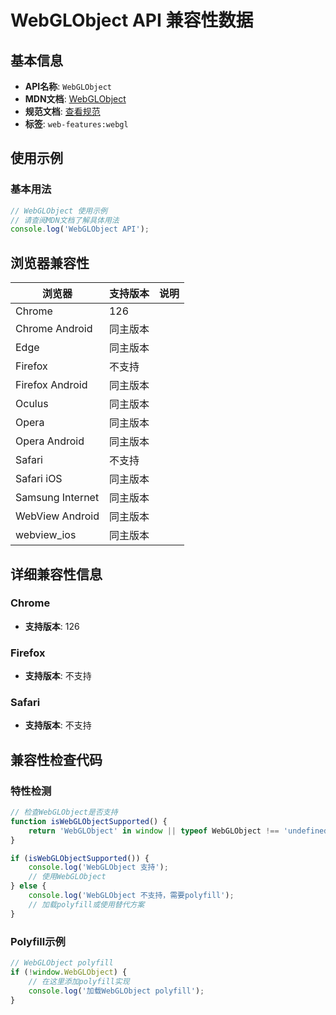 # WebGLObject API 兼容性数据

## 基本信息

- **API名称**: `WebGLObject`
- **MDN文档**: [WebGLObject](https://developer.mozilla.org/docs/Web/API/WebGLObject)
- **规范文档**: [查看规范](https://registry.khronos.org/webgl/specs/latest/1.0/#5.3)
- **标签**: `web-features:webgl`

## 使用示例

### 基本用法

```javascript
// WebGLObject 使用示例
// 请查阅MDN文档了解具体用法
console.log('WebGLObject API');
```

## 浏览器兼容性

| 浏览器 | 支持版本 | 说明 |
|--------|----------|------|
| Chrome | 126 |  |
| Chrome Android | 同主版本 |  |
| Edge | 同主版本 |  |
| Firefox | 不支持 |  |
| Firefox Android | 同主版本 |  |
| Oculus | 同主版本 |  |
| Opera | 同主版本 |  |
| Opera Android | 同主版本 |  |
| Safari | 不支持 |  |
| Safari iOS | 同主版本 |  |
| Samsung Internet | 同主版本 |  |
| WebView Android | 同主版本 |  |
| webview_ios | 同主版本 |  |

## 详细兼容性信息

### Chrome

- **支持版本**: 126

### Firefox

- **支持版本**: 不支持

### Safari

- **支持版本**: 不支持

## 兼容性检查代码

### 特性检测

```javascript
// 检查WebGLObject是否支持
function isWebGLObjectSupported() {
    return 'WebGLObject' in window || typeof WebGLObject !== 'undefined';
}

if (isWebGLObjectSupported()) {
    console.log('WebGLObject 支持');
    // 使用WebGLObject
} else {
    console.log('WebGLObject 不支持，需要polyfill');
    // 加载polyfill或使用替代方案
}
```

### Polyfill示例

```javascript
// WebGLObject polyfill
if (!window.WebGLObject) {
    // 在这里添加polyfill实现
    console.log('加载WebGLObject polyfill');
}
```

